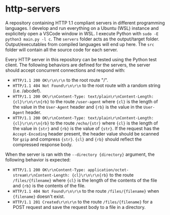 # http-servers

A repository containing HTTP 1.1 compliant servers in different programming languages. I develop and run everything on a Ubuntu (WSL) instance and explicitely open a VSCode window in WSL. I execute Python with `sudo -E python3 main.py -l c`.
The `servers` folder acts as the output/target folder. Output/executables from compiled languages will end up here.
The `src` folder will contain all the source code for each server.

Every HTTP server in this repository can be tested using the Python test client.
The following behaviors are defined for the servers, the server should accept concurrent connections and respond with:

-   `HTTP/1.1 200 OK\r\n\r\n` to the root route "/".
-   `HTTP/1.1 404 Not Found\r\n\r\n` to the root route with a random string (i.e. /abcdef).
-   `HTTP/1.1 200 OK\r\nContent-Type: text/plain\r\nContent-Length: {cl}\r\n\r\n{rb}` to the route `/user-agent` where `{cl}` is the length of the value in the `User-Agent` header and `{rb}` is the value in the `User-Agent` header.
-   `HTTP/1.1 200 OK\r\nContent-Type: text/plain\r\nContent-Length: {cl}\r\n\r\n{rb}` to the route `/echo/{str}` where `{cl}` is the length of the value in `{str}` and `{rb}` is the value of `{str}`. If the request has the `Accept-Encoding` header present, the header value should be scanned for `gzip` and compress `{str}`. `{cl}` and `{rb}` should reflect the compressed response body.

When the server is ran with the `--directory {directory}` argument, the following behavior is expected:

-   `HTTP/1.1 200 OK\r\nContent-Type: application/octet-stream\r\nContent-Length: {cl}\r\n\r\n{rb}` to the route `/files/{filename}` where `{cl}` is the length of the contents of the file and `{rb}` is the contents of the file.
-   `HTTP/1.1 404 Not Found\r\n\r\n` to the route `/files/{filename}` when `{filename}` doesn't exist.
-   `HTTP/1.1 201 Created\r\n\r\n` to the route `/files/{filename}` for a POST request and save the request body to a file in a directory.
